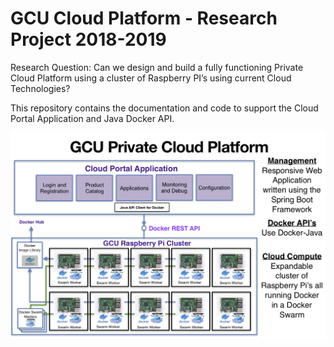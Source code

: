 # GCU Cloud Platform - Research Project 2018-2019

Research Question: Can we design and build a fully functioning Private Cloud Platform using a cluster of Raspberry PI’s using current Cloud Technologies?

This repository contains the documentation and code to support the Cloud Portal Application and Java Docker API.

<p align="center">
	<img src="docs/images/block_diagram.png" alt="Cloud High Level Block Diagram"/>
</p>
